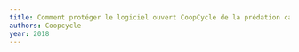 ```yaml
---
title: Comment protéger le logiciel ouvert CoopCycle de la prédation capitaliste?
authors: Coopcycle
year: 2018
---
```



